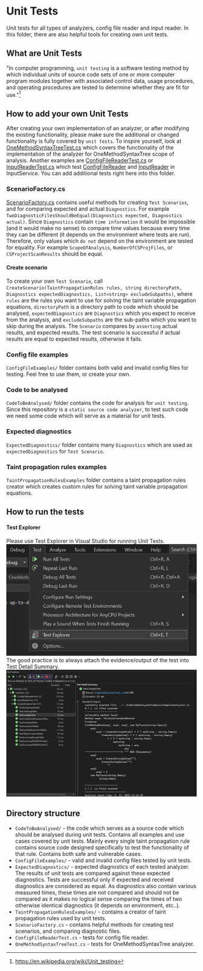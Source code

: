 # Unit Tests
Unit tests for all types of analyzers, config file reader and input reader.
In this folder, there are also helpful tools for creating own unit tests.

## What are Unit Tests
"In computer programming, `unit testing` is a software testing method by 
which individual units of source code sets of one or more computer 
program modules together with associated control data, usage 
procedures, and operating procedures are tested to determine 
whether they are fit for use."[^1]
## How to add your own Unit Tests
After creating your own implementation of an analyzer, or after modifying the existing
functionality, please make sure the additional or changed functionality is
fully covered by `unit tests`. To inspire yourself, look at [OneMethodSyntaxTreeTest.cs](OneMethodSyntaxTreeAnalyzerTest.cs)
which covers the functionality of the implementation of the analyzer for OneMethodSyntaxTree scope of analysis.
Another examples are [ConfigFileReaderTest.cs](ConfigFileReaderTest.cs) or [InputReaderTest.cs](InputReaderTest.cs)
which test [ConfigFileReader](../InputService/ConfigFileReader.cs) and [InputReader](../InputService/InputReader.cs)
in InputService. You can add additional tests right here into this folder.

### ScenarioFactory.cs
[ScenarioFactory.cs](ScenarioFactory.cs) contains useful methods for creating `Test Scenarios`, and for comparing
expected and actual `Diagnostics`. For example `TwoDiagnosticFilesShouldBeEqual(Diagnostics expected, Diagnostics actual)`.
Since `Diagnostics` contain `time information` it would be impossible (and it would make no sense) to compare time values because
every time they can be different (it depends on the environment where tests are run). Therefore, only values which `do not`
depend on the environment are tested for equality. For example `ScopeOfAnalysis`, `NumberOfCSProjFiles`, or `CSProjectScanResults` should be equal. 
#### Create scenario
To create your own `Test Scenario`, call `CreateScenario(TaintPropagationRules rules, string directoryPath, Diagnostics expectedDiagnostics, List<string> excludeSubpaths)`,
where `rules` are the rules you want to use for solving the taint variable propagation equations, `directoryPath` is a directory path to code which should be analysed, `expectedDiagnostics` are `Diagnostics` which
you expect to receive from the analysis, and `excludeSubpaths` are the sub-paths which you want to skip during the analysis. The `Scenario`
compares by `asserting` actual results, and expected results. The test scenario is successful if actual results are equal to expected results, otherwise it fails.

### Config file examples
`ConfigFileExamples/` folder contains both valid and invalid config files for testing. Feel free to use them, or create your own.

### Code to be analysed
`CodeToBeAnalysed/` folder contains the code for analysis for `unit testing`. Since this repository is a `static source code analyzer`, to test such
code we need some code which will serve as a material for unit tests.

### Expected diagnostics
`ExpectedDiagnostics/` folder contains many `Diagnostics` which are used as `expectedDiagnostics` for `Test Scenario`.
### Taint propagation rules examples
`TaintPropagationRulesExamples` folder contains a taint propagation rules creator which creates custom rules for solving 
taint variable propagation equations.

## How to run the tests
#### Test Explorer
Please use Test Explorer in Visual Studio for running Unit Tests.
![img_1.png](Images/img_1.png)
The good practice is to always attach the evidence/output of the test into Test Detail Summary.
![img.png](Images/img.png)

## Directory structure
- `CodeToBeAnalysed/` - the code which serves as a source code which should be analysed during unit tests. Contains all examples and use cases covered by unit tests. Mainly every single taint propagation rule contains source code designed specifically to test the functionality of that rule. Contains both safe and vulnerable cases.  
- `ConfigFileExamples/` - valid and invalid config files tested by unit tests.
- `ExpectedDiagnostics/` - expected diagnostics of each tested analyzer. The results of unit tests are compared against these expected diagnostics. Tests are successful only if expected and received diagnostics are considered as equal. As diagnostics also contain various measured times, these times are not compared and should not be compared as it makes no logical sense comparing the times of two otherwise identical diagnostics (it depends on environment, etc..).   
- `TaintPropagationRulesExamples/` -  contains a creator of taint propagation rules used by unit tests.
- `ScenarioFactory.cs` - contains helpful methods for creating test scenarios, and comparing diagnostic files. 
- `ConfigFileReaderTest.cs` - tests for config file reader.
- `OneMethodSyntaxTreeTest.cs` - tests for OneMethodSyntaxTree analyzer.

[^1]: https://en.wikipedia.org/wiki/Unit_testing